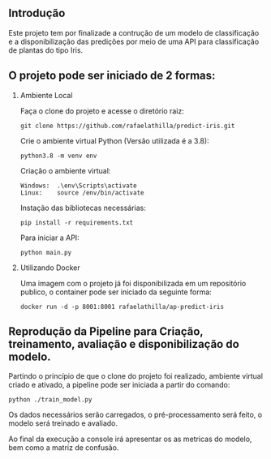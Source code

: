 ## Introdução 
Este projeto tem por finalizade a contrução de um modelo de classificação e a disponibilização das predições por meio de uma API para classificação de plantas do tipo Iris.

## O projeto pode ser iniciado de 2 formas:

1. Ambiente Local
   
   Faça o clone do projeto e acesse o diretório raiz:
   ```
   git clone https://github.com/rafaelathilla/predict-iris.git
   ```
   Crie o ambiente virtual Python (Versão utilizada é a 3.8):
   ```
   python3.8 -m venv env
   ```
   Criação o ambiente virtual:
   ```
   Windows:  .\env\Scripts\activate
   Linux:    source /env/bin/activate  
   ```
   Instação das bibliotecas necessárias:
   ```
   pip install -r requirements.txt
   ```
   Para iniciar a API:
   ```
   python main.py
   ```

2. Utilizando Docker
   
   Uma imagem com o projeto já foi disponibilizada em um repositório publico, o container pode ser iniciado da seguinte forma:
   ```
   docker run -d -p 8001:8001 rafaelathilla/ap-predict-iris
   ```

## Reprodução da Pipeline para Criação, treinamento, avaliação e disponibilização do modelo.

   Partindo o princípio de que o clone do projeto foi realizado, ambiente virtual criado e ativado, a pipeline pode ser iniciada a partir do comando:
   ```
   python ./train_model.py
   ```

   Os dados necessários serão carregados, o pré-processamento será feito, o modelo será treinado e avaliado.

   Ao final da execução a console irá apresentar os as metricas do modelo, bem como a matriz de confusão.

    













